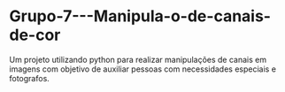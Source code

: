 # Grupo-7---Manipula-o-de-canais-de-cor
Um projeto utilizando python para realizar manipulações de canais em imagens com objetivo de auxiliar pessoas com necessidades especiais e fotografos.
